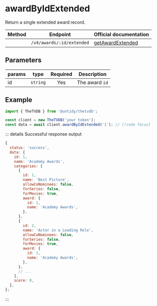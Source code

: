 # awardByIdExtended

Return a single extended award record.

| Method                          | Endpoint                  | Official documentation                                                         |
| ------------------------------- | ------------------------- | ------------------------------------------------------------------------------ |
| <Badge type="tip" text="GET" /> | `/v4/awards/:id/extended` | [getAwardExtended](https://thetvdb.github.io/v4-api/#/Awards/getAwardExtended) |

## Parameters

| params | type     | Required | Description    |
| ------ | -------- | :------: | -------------- |
| id     | `string` |   Yes    | The award `id` |

## Example

```js
import { TheTVDB } from '@untidy/thetvdb';

const client = new TheTVDB('your token');
const data = await client.awardByIdExtended('1'); // [!code focus]
```

::: details Successful response output

```js
{
  status: 'success',
  data: {
    id: 1,
    name: 'Academy Awards',
    categories: [
      {
        id: 1,
        name: 'Best Picture',
        allowCoNominees: false,
        forSeries: false,
        forMovies: true,
        award: {
          id: 1,
          name: 'Academy Awards',
        },
      },
      {
        id: 2,
        name: 'Actor in a Leading Role',
        allowCoNominees: false,
        forSeries: false,
        forMovies: true,
        award: {
          id: 1,
          name: 'Academy Awards',
        },
      },
      // ...
    ],
    score: 0,
  },
};
```

:::
